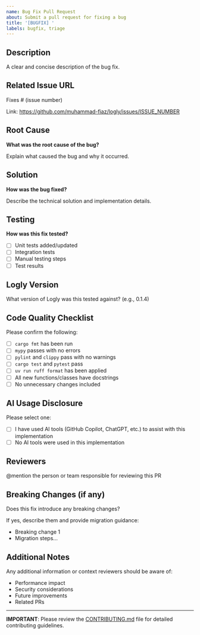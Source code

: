 ```yaml
---
name: Bug Fix Pull Request
about: Submit a pull request for fixing a bug
title: '[BUGFIX] '
labels: bugfix, triage
---
```


## Description

A clear and concise description of the bug fix.

## Related Issue URL

Fixes # (issue number)

Link: https://github.com/muhammad-fiaz/logly/issues/ISSUE_NUMBER

## Root Cause

**What was the root cause of the bug?**

Explain what caused the bug and why it occurred.

## Solution

**How was the bug fixed?**

Describe the technical solution and implementation details.

## Testing

**How was this fix tested?**

- [ ] Unit tests added/updated
- [ ] Integration tests
- [ ] Manual testing steps
- [ ] Test results

## Logly Version

What version of Logly was this tested against? (e.g., 0.1.4)

## Code Quality Checklist

Please confirm the following:

- [ ] `cargo fmt` has been run
- [ ] `mypy` passes with no errors
- [ ] `pylint` and `clippy` pass with no warnings
- [ ] `cargo test` and `pytest` pass
- [ ] `uv run ruff format` has been applied
- [ ] All new functions/classes have docstrings
- [ ] No unnecessary changes included

## AI Usage Disclosure

Please select one:

- [ ] I have used AI tools (GitHub Copilot, ChatGPT, etc.) to assist with this implementation
- [ ] No AI tools were used in this implementation

## Reviewers

@mention the person or team responsible for reviewing this PR

## Breaking Changes (if any)

Does this fix introduce any breaking changes?

If yes, describe them and provide migration guidance:
- Breaking change 1
- Migration steps...

## Additional Notes

Any additional information or context reviewers should be aware of:

- Performance impact
- Security considerations
- Future improvements
- Related PRs

---

**IMPORTANT**: Please review the [CONTRIBUTING.md](../CONTRIBUTING.md) file for detailed contributing guidelines.

